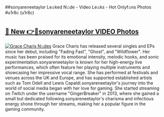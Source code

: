 ##sonyareneetaylor Le𝚊ked N𝚞de - Video Le𝚊ks - Hot Onlyf𝚊ns Photos #u1r8c (u1r8c)

# <h2><a href="https://mediaupload.pro?title=sonyareneetaylor&ref=9FEB">🔗 New 👉🔴sonyareneetaylor VIDEO Photos</a></h2>

[![Grace Charis N𝚞des](https://i.imgur.com/rIISA9y.gif)](https://mediaupload.pro?title=sonyareneetaylor&ref=9FEB)
Grace Charis has released several singles and EPs since her debut, including "Fading Fast", "Ghost", and "Wildflower". Her music has been praised for its emotional intensity, melodic hooks, and sonic experimentation.sonyareneetaylor is known for her high-energy live performances, which often feature her playing multiple instruments and showcasing her impressive vocal range. She has performed at festivals and venues across the UK and Europe, and has supported established artists such as Tom Odell and Lewis Capaldi.sonyareneetaylor's journey into the world of social media began with her love for gaming. She started streaming on Twitch under the username "GingerBreaker" in 2013, where she gained a small but dedicated following.sonyareneetaylor's charisma and infectious energy shone through her streams, making her a popular figure in the gaming community.